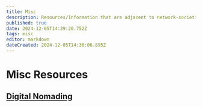 ```yaml
---
title: Misc
description: Resources/Information that are adjacent to network-societies
published: true
date: 2024-12-05T14:39:20.752Z
tags: misc
editor: markdown
dateCreated: 2024-12-05T14:36:06.895Z
---
```


# Misc Resources
## [Digital Nomading](/Misc/Nomad)